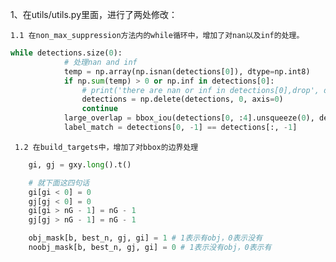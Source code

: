 1、在utils/utils.py里面，进行了两处修改：

    1.1 在non_max_suppression方法内的while循环中，增加了对nan以及inf的处理。
    
```python
while detections.size(0):
            # 处理nan and inf
            temp = np.array(np.isnan(detections[0]), dtype=np.int8)
            if np.sum(temp) > 0 or np.inf in detections[0]:
                # print('there are nan or inf in detections[0],drop', detections[0])
                detections = np.delete(detections, 0, axis=0)
                continue
            large_overlap = bbox_iou(detections[0, :4].unsqueeze(0), detections[:, :4]) > nms_thres
            label_match = detections[0, -1] == detections[:, -1]

```
     1.2 在build_targets中，增加了对bbox的边界处理
```python
    gi, gj = gxy.long().t()

    # 就下面这四句话
    gi[gi < 0] = 0
    gj[gj < 0] = 0
    gi[gi > nG - 1] = nG - 1
    gj[gj > nG - 1] = nG - 1

    obj_mask[b, best_n, gj, gi] = 1 # 1表示有obj，0表示没有
    noobj_mask[b, best_n, gj, gi] = 0 # 1表示没有obj，0表示有
```